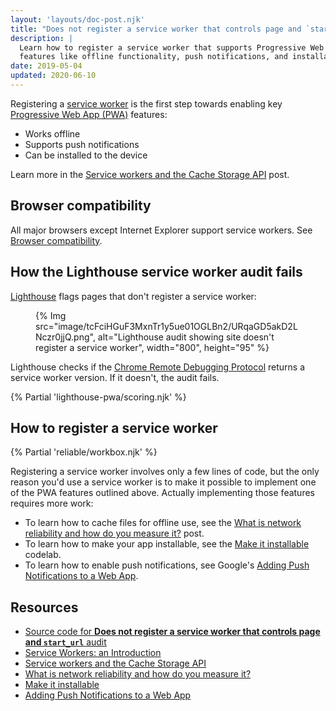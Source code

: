 ```yaml
---
layout: 'layouts/doc-post.njk'
title: "Does not register a service worker that controls page and `start_url`"
description: |
  Learn how to register a service worker that supports Progressive Web App
  features like offline functionality, push notifications, and installability.
date: 2019-05-04
updated: 2020-06-10
---
```


Registering a [service worker](https://web.dev/service-workers-cache-storage/)
is the first step towards enabling key [Progressive Web App (PWA)](https://web.dev/progressive-web-apps/#make-it-installable) features:

- Works offline
- Supports push notifications
- Can be installed to the device

Learn more in the [Service workers and the Cache Storage API](https://web.dev/service-workers-cache-storage/) post.

## Browser compatibility

All major browsers except Internet Explorer support service workers. See
[Browser compatibility](https://developer.mozilla.org/docs/Web/API/ServiceWorker#Browser_compatibility).

## How the Lighthouse service worker audit fails

[Lighthouse](https://developers.google.com/web/tools/lighthouse/)
flags pages that don't register a service worker:

<figure>
  {% Img src="image/tcFciHGuF3MxnTr1y5ue01OGLBn2/URqaGD5akD2LNczr0jjQ.png", alt="Lighthouse audit showing site doesn't register a service worker", width="800", height="95" %}
</figure>

Lighthouse checks if the [Chrome Remote Debugging Protocol](https://github.com/ChromeDevTools/devtools-protocol)
returns a service worker version. If it doesn't, the audit fails.

{% Partial 'lighthouse-pwa/scoring.njk' %}

## How to register a service worker

{% Partial 'reliable/workbox.njk' %}

Registering a service worker involves only a few lines of code,
but the only reason you'd use a service worker
is to make it possible to implement one of the PWA features outlined above.
Actually implementing those features requires more work:

- To learn how to cache files for offline use, see the
[What is network reliability and how do you measure it?](https://web.dev/network-connections-unreliable/) post.
- To learn how to make your app installable, see the [Make it installable](https://web.dev/codelab-make-installable/) codelab.
- To learn how to enable push notifications, see Google's
  [Adding Push Notifications to a Web App](https://codelabs.developers.google.com/codelabs/push-notifications).

## Resources

- [Source code for **Does not register a service worker that controls page and `start_url`** audit](https://github.com/GoogleChrome/lighthouse/blob/master/lighthouse-core/audits/service-worker.js)
- [Service Workers: an Introduction](https://developers.google.com/web/fundamentals/primers/service-workers)
- [Service workers and the Cache Storage API](https://web.dev/service-workers-cache-storage/)
- [What is network reliability and how do you measure it?](https://web.dev/network-connections-unreliable/)
- [Make it installable](https://web.dev/codelab-make-installable/)
- [Adding Push Notifications to a Web App](https://codelabs.developers.google.com/codelabs/push-notifications)
